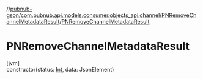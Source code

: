 //[pubnub-gson](../../../index.md)/[com.pubnub.api.models.consumer.objects_api.channel](../index.md)/[PNRemoveChannelMetadataResult](index.md)/[PNRemoveChannelMetadataResult](-p-n-remove-channel-metadata-result.md)

# PNRemoveChannelMetadataResult

[jvm]\
constructor(status: [Int](https://kotlinlang.org/api/latest/jvm/stdlib/kotlin/-int/index.html), data: JsonElement)
